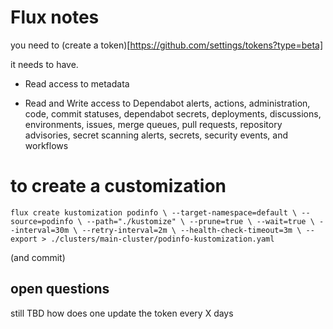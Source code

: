 # Flux notes
you need to (create a token)[https://github.com/settings/tokens?type=beta]

it needs to have.

* Read access to metadata

* Read and Write access to Dependabot alerts, actions, administration, code, commit statuses, dependabot secrets, deployments, discussions, environments, issues, merge queues, pull requests, repository advisories, secret scanning alerts, secrets, security events, and workflows

# to create a customization

`
flux create kustomization podinfo \
  --target-namespace=default \
  --source=podinfo \
  --path="./kustomize" \
  --prune=true \
  --wait=true \
  --interval=30m \
  --retry-interval=2m \
  --health-check-timeout=3m \
  --export > ./clusters/main-cluster/podinfo-kustomization.yaml
  `

(and commit)

## open questions
still TBD how does one update the token every X days